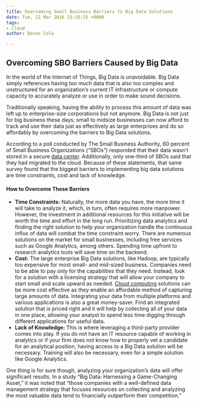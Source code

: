 ```yaml
---
title: Overcoming Small Business Barriers to Big Data Solutions
date: Tue, 22 Mar 2016 13:35:25 +0000
tags:
- Cloud
author: Devon Cole

---
```

## Overcoming SBO Barriers Caused by Big Data

In the world of the Internet of Things, Big Data is unavoidable. Big Data simply references having too much data that is also too complex and unstructured for an organization’s current IT infrastructure or compute capacity to accurately analyze or use in order to make sound decisions.

Traditionally speaking, having the ability to process this amount of data was left up to enterprise-size corporations but not anymore. Big Data is not just for big business these days; small to midsize businesses can now afford to track and use their data just as effectively as large enterprises and do so affordably by overcoming the barriers to Big Data solutions.

According to a poll conducted by The Small Business Authority, 60 percent of Small Business Organizations (“SBOs”) responded that their data wasn’t stored in a secure [data center](https://www.expedient.com/the-data-centers/). Additionally, only one-third of SBOs said that they had migrated to the cloud. Because of these statements, that same survey found that the biggest barriers to implementing big data solutions are time constraints, cost and lack of knowledge.

#### How to Overcome These Barriers

* **Time Constraints:** Naturally, the more data you have, the more time it will take to analyze it, which, in turn, often requires more manpower. However, the investment in additional resources for this initiative will be worth the time and effort in the long run. Prioritizing data analytics and finding the right solution to help your organization handle the continuous influx of data will combat the time constraint worry. There are numerous solutions on the market for small businesses, including free services such as Google Analytics, among others. Spending time upfront to research analytics tools will save time on the backend.
* **Cost:** The large enterprise Big Data solutions, like Hadoop, are typically too expensive for most small- and mid-sized business. Companies need to be able to pay only for the capabilities that they need. Instead, look for a solution with a licensing strategy that will allow your company to start small and scale upward as needed. [Cloud computing](https://www.expedient.com/cloud-computing/) solutions can be more cost effective as they enable an affordable method of capturing large amounts of data. Integrating your data from multiple platforms and various applications is also a great money-saver. Find an integrated solution that is priced right and it will help by collecting all of your data in one place, allowing your analyst to spend less time digging through different applications for useful data.
* **Lack of Knowledge:** This is where leveraging a third-party provider comes into play. If you do not have an IT resource capable of working in analytics or if your firm does not know how to properly vet a candidate for an analytical position, having access to a Big Data solution will be necessary. Training will also be necessary, even for a simple solution like Google Analytics.

One thing is for sure though, analyzing your organization’s data will offer significant results. In a study “Big Data: Harnessing a Game-Changing Asset,” it was noted that “those companies with a well-defined data management strategy that focuses resources on collecting and analyzing the most valuable data tend to financially outperform their competition.”